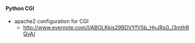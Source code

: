 #### Python CGI
- apache2 configuration for CGI
  - http://www.evernote.com/l/ABOLKkis29BDVYfV5b_HnJRsG_l3mthRQyA/
